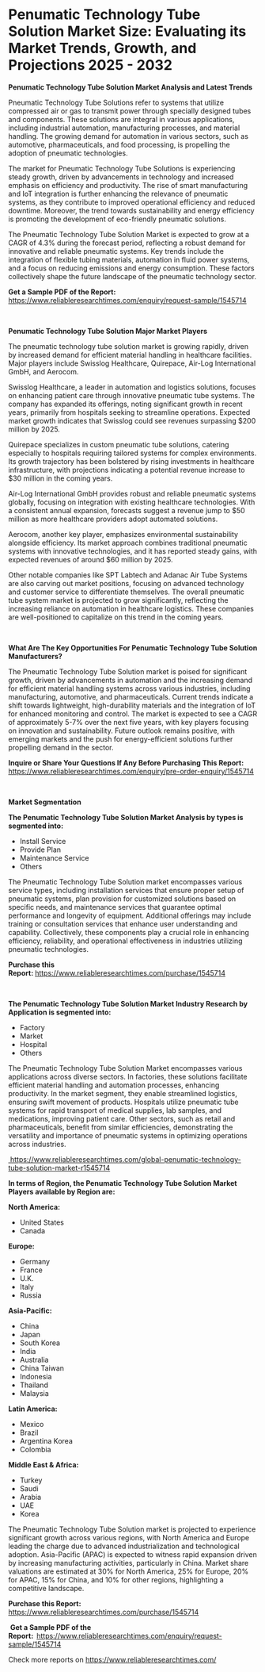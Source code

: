 <p><h1>Penumatic Technology Tube Solution Market Size: Evaluating its Market Trends, Growth, and Projections 2025 - 2032</h1></p><p><strong>Penumatic Technology Tube Solution Market Analysis and Latest Trends</strong></p>
<p><p>Pneumatic Technology Tube Solutions refer to systems that utilize compressed air or gas to transmit power through specially designed tubes and components. These solutions are integral in various applications, including industrial automation, manufacturing processes, and material handling. The growing demand for automation in various sectors, such as automotive, pharmaceuticals, and food processing, is propelling the adoption of pneumatic technologies.</p><p>The market for Pneumatic Technology Tube Solutions is experiencing steady growth, driven by advancements in technology and increased emphasis on efficiency and productivity. The rise of smart manufacturing and IoT integration is further enhancing the relevance of pneumatic systems, as they contribute to improved operational efficiency and reduced downtime. Moreover, the trend towards sustainability and energy efficiency is promoting the development of eco-friendly pneumatic solutions.</p><p>The Pneumatic Technology Tube Solution Market is expected to grow at a CAGR of 4.3% during the forecast period, reflecting a robust demand for innovative and reliable pneumatic systems. Key trends include the integration of flexible tubing materials, automation in fluid power systems, and a focus on reducing emissions and energy consumption. These factors collectively shape the future landscape of the pneumatic technology sector.</p></p>
<p><strong>Get a Sample PDF of the Report:&nbsp;</strong> <a href="https://www.reliableresearchtimes.com/enquiry/request-sample/1545714?utm_campaign=3190&utm_medium=2&utm_source=Github&utm_content=ia&utm_term=11042025&utm_id=penumatic-technology-tube-solution">https://www.reliableresearchtimes.com/enquiry/request-sample/1545714</a></p>
<p>&nbsp;</p>
<p><strong>Penumatic Technology Tube Solution Major Market Players</strong></p>
<p><p>The pneumatic technology tube solution market is growing rapidly, driven by increased demand for efficient material handling in healthcare facilities. Major players include Swisslog Healthcare, Quirepace, Air-Log International GmbH, and Aerocom. </p><p>Swisslog Healthcare, a leader in automation and logistics solutions, focuses on enhancing patient care through innovative pneumatic tube systems. The company has expanded its offerings, noting significant growth in recent years, primarily from hospitals seeking to streamline operations. Expected market growth indicates that Swisslog could see revenues surpassing $200 million by 2025.</p><p>Quirepace specializes in custom pneumatic tube solutions, catering especially to hospitals requiring tailored systems for complex environments. Its growth trajectory has been bolstered by rising investments in healthcare infrastructure, with projections indicating a potential revenue increase to $30 million in the coming years.</p><p>Air-Log International GmbH provides robust and reliable pneumatic systems globally, focusing on integration with existing healthcare technologies. With a consistent annual expansion, forecasts suggest a revenue jump to $50 million as more healthcare providers adopt automated solutions.</p><p>Aerocom, another key player, emphasizes environmental sustainability alongside efficiency. Its market approach combines traditional pneumatic systems with innovative technologies, and it has reported steady gains, with expected revenues of around $60 million by 2025.</p><p>Other notable companies like SPT Labtech and Adanac Air Tube Systems are also carving out market positions, focusing on advanced technology and customer service to differentiate themselves. The overall pneumatic tube system market is projected to grow significantly, reflecting the increasing reliance on automation in healthcare logistics. These companies are well-positioned to capitalize on this trend in the coming years.</p></p>
<p>&nbsp;</p>
<p><strong>What Are The Key Opportunities For Penumatic Technology Tube Solution Manufacturers?</strong></p>
<p><p>The Pneumatic Technology Tube Solution market is poised for significant growth, driven by advancements in automation and the increasing demand for efficient material handling systems across various industries, including manufacturing, automotive, and pharmaceuticals. Current trends indicate a shift towards lightweight, high-durability materials and the integration of IoT for enhanced monitoring and control. The market is expected to see a CAGR of approximately 5-7% over the next five years, with key players focusing on innovation and sustainability. Future outlook remains positive, with emerging markets and the push for energy-efficient solutions further propelling demand in the sector.</p></p>
<p><strong>Inquire or Share Your Questions If Any Before Purchasing This Report:</strong> <a href="https://www.reliableresearchtimes.com/enquiry/pre-order-enquiry/1545714?utm_campaign=3190&utm_medium=2&utm_source=Github&utm_content=ia&utm_term=11042025&utm_id=penumatic-technology-tube-solution">https://www.reliableresearchtimes.com/enquiry/pre-order-enquiry/1545714</a></p>
<p>&nbsp;</p>
<p><strong>Market Segmentation</strong></p>
<p><strong>The Penumatic Technology Tube Solution Market Analysis by types is segmented into:</strong></p>
<p><ul><li>Install Service</li><li>Provide Plan</li><li>Maintenance Service</li><li>Others</li></ul></p>
<p><p>The Pneumatic Technology Tube Solution market encompasses various service types, including installation services that ensure proper setup of pneumatic systems, plan provision for customized solutions based on specific needs, and maintenance services that guarantee optimal performance and longevity of equipment. Additional offerings may include training or consultation services that enhance user understanding and capability. Collectively, these components play a crucial role in enhancing efficiency, reliability, and operational effectiveness in industries utilizing pneumatic technologies.</p></p>
<p><strong>Purchase this Report:&nbsp;</strong><a href="https://www.reliableresearchtimes.com/purchase/1545714?utm_campaign=3190&utm_medium=2&utm_source=Github&utm_content=ia&utm_term=11042025&utm_id=penumatic-technology-tube-solution">https://www.reliableresearchtimes.com/purchase/1545714</a></p>
<p>&nbsp;</p>
<p><strong>The Penumatic Technology Tube Solution Market Industry Research by Application is segmented into:</strong></p>
<p><ul><li>Factory</li><li>Market</li><li>Hospital</li><li>Others</li></ul></p>
<p><p>The Pneumatic Technology Tube Solution Market encompasses various applications across diverse sectors. In factories, these solutions facilitate efficient material handling and automation processes, enhancing productivity. In the market segment, they enable streamlined logistics, ensuring swift movement of products. Hospitals utilize pneumatic tube systems for rapid transport of medical supplies, lab samples, and medications, improving patient care. Other sectors, such as retail and pharmaceuticals, benefit from similar efficiencies, demonstrating the versatility and importance of pneumatic systems in optimizing operations across industries.</p></p>
<p><a href="https://www.reliableresearchtimes.com/global-penumatic-technology-tube-solution-market-r1545714?utm_campaign=3190&utm_medium=2&utm_source=Github&utm_content=ia&utm_term=11042025&utm_id=penumatic-technology-tube-solution">&nbsp;https://www.reliableresearchtimes.com/global-penumatic-technology-tube-solution-market-r1545714</a></p>
<p><strong>In terms of Region, the Penumatic Technology Tube Solution Market Players available by Region are:</strong></p>
<p>
    <p> <strong> North America: </strong>
        <ul>
            <li>United States</li>
            <li>Canada</li>
        </ul>
        </p> 
    <p> <strong> Europe: </strong>
        <ul>
            <li>Germany</li>
            <li>France</li>
            <li>U.K.</li>
            <li>Italy</li>
            <li>Russia</li>
        </ul>
        </p> 
    <p> <strong> Asia-Pacific: </strong>
        <ul>
            <li>China</li>
            <li>Japan</li>
            <li>South Korea</li>
            <li>India</li>
            <li>Australia</li>
            <li>China Taiwan</li>
            <li>Indonesia</li>
            <li>Thailand</li>
            <li>Malaysia</li>
        </ul>
        </p> 
    <p> <strong> Latin America: </strong>
        <ul>
            <li>Mexico</li>
            <li>Brazil</li>
            <li>Argentina Korea</li>
            <li>Colombia</li>
        </ul>
        </p> 
    <p> <strong> Middle East & Africa: </strong>
        <ul>
            <li>Turkey</li>
            <li>Saudi</li>
            <li>Arabia</li>
            <li>UAE</li>
            <li>Korea</li>
        </ul>
    </p>
    </p>
<p><p>The Pneumatic Technology Tube Solution market is projected to experience significant growth across various regions, with North America and Europe leading the charge due to advanced industrialization and technological adoption. Asia-Pacific (APAC) is expected to witness rapid expansion driven by increasing manufacturing activities, particularly in China. Market share valuations are estimated at 30% for North America, 25% for Europe, 20% for APAC, 15% for China, and 10% for other regions, highlighting a competitive landscape.</p></p>
<p><strong>Purchase this Report: </strong><a href="https://www.reliableresearchtimes.com/purchase/1545714?utm_campaign=3190&utm_medium=2&utm_source=Github&utm_content=ia&utm_term=11042025&utm_id=penumatic-technology-tube-solution">https://www.reliableresearchtimes.com/purchase/1545714</a></p>
<p>&nbsp;<strong>Get a Sample PDF of the Report:&nbsp;&nbsp;</strong><a href="https://www.reliableresearchtimes.com/enquiry/request-sample/1545714?utm_campaign=3190&utm_medium=2&utm_source=Github&utm_content=ia&utm_term=11042025&utm_id=penumatic-technology-tube-solution">https://www.reliableresearchtimes.com/enquiry/request-sample/1545714</a></p>
<p><strong></strong></p>
<p>Check more reports on <a href="https://www.reliableresearchtimes.com/?utm_campaign=3190&utm_medium=2&utm_source=Github&utm_content=ia&utm_term=11042025&utm_id=penumatic-technology-tube-solution">https://www.reliableresearchtimes.com/</a></p>